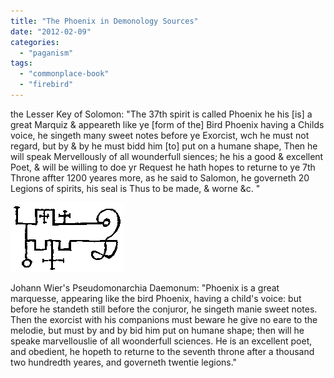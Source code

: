 ```yaml
---
title: "The Phoenix in Demonology Sources"
date: "2012-02-09"
categories: 
  - "paganism"
tags: 
  - "commonplace-book"
  - "firebird"
---
```


the Lesser Key of Solomon: "The 37th spirit is called Phoenix he his \[is\] a great Marquiz & appeareth like ye \[form of the\] Bird Phoenix having a Childs voice, he singeth many sweet notes before ye Exorcist, wch he must not regard, but by & by he must bidd him \[to\] put on a humane shape, Then he will speak Mervellously of all wounderfull siences; he his a good & excellent Poet, & will be willing to doe yr Request he hath hopes to returne to ye 7th Throne affter 1200 yeares more, as he said to Salomon, he governeth 20 Legions of spirits, his seal is Thus to be made, & worne &c. "

![](images/g37.gif)

Johann Wier's Pseudomonarchia Daemonum: "Phoenix is a great marquesse, appearing like the bird Phoenix, having a child's voice: but before he standeth still before the conjuror, he singeth manie sweet notes. Then the exorcist with his companions must beware he give no eare to the melodie, but must by and by bid him put on humane shape; then will he speake marvellouslie of all woonderfull sciences. He is an excellent poet, and obedient, he hopeth to returne to the seventh throne after a thousand two hundredth yeares, and governeth twentie legions."
